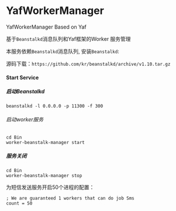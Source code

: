 # YafWorkerManager
YafWorkerManager Based on Yaf


基于`Beanstalkd`消息队列和Yaf框架的Worker 服务管理

本服务依赖`Beanstalkd`消息队列, 安装`Beanstalkd`:

源码下载：`https://github.com/kr/beanstalkd/archive/v1.10.tar.gz`

#### Start Service

##### 启动Beanstalkd
```
beanstalkd -l 0.0.0.0 -p 11300 -f 300
```

###### 启动worker服务
```
cd Bin
worker-beanstalk-manager start
```


##### 服务关闭

```
cd Bin
worker-beanstalk-manager stop
```

为短信发送服务开启50个进程的配置：
```
; We are guaranteed 1 workers that can do job Sms
count = 50
```
